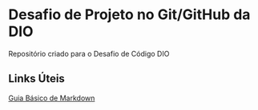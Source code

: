 # Desafio de Projeto no Git/GitHub da DIO 
Repositório criado para o Desafio de Código DIO

## Links Úteis 
[Guia Básico de Markdown](https://docs.pipz.com/central-de-ajuda/learning-center/guia-basico-de-markdown#open)

